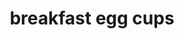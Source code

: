 ---
servings: 6 servings
notes: |-
nutritionFacts: |-
  * calories 89
  * fat 5g
  * carbs 3g
  * fiber 1g
  * sugar 0g
  * protein 7g
directions: |-
  * Preheat oven to 350°f (180°c)
  * In a measuring cup beat the eggs, cream and seasonings until smooth
  * Set aside
  * In a greased muffin tin place a small amount of butter in the bottom of the tin then place your desired combination of fillings into each muffin cup (fills 9 cups)
  * Pour the beaten eggs into each muffin cup until the liquid almost reaches the top
  * Bake for 20 minutes until set.
ingredients: |-
  * 5 eggs
  * 1/3 c heavy cream
  * dash salt
  * dash pepper
  * dash nutmeg
  * dash cayenne

  Mix and match fillings
  * bacon
  * ham
  * canadian bacon
  * spinach (chopped)
  * tomato (diced)
  * onion (diced fine)
  * mushrooms (diced fine)
  * 1 bell pepper (diced fine)
  * 1 head broccoli (cut into small florets)
  * parmesan cheese
  * cheddar cheese
  * swiss cheese
rating: 5
ease: easy
category: breakfast
subcategory: ['egg']
href: 'https://tasty.co/recipe/egg-breakfast-cups'
totalTime: 25 mins
cookTime: 20 mins
prepTime: 5 mins
title: breakfast egg cups
path: /breakfast-egg-cups
---